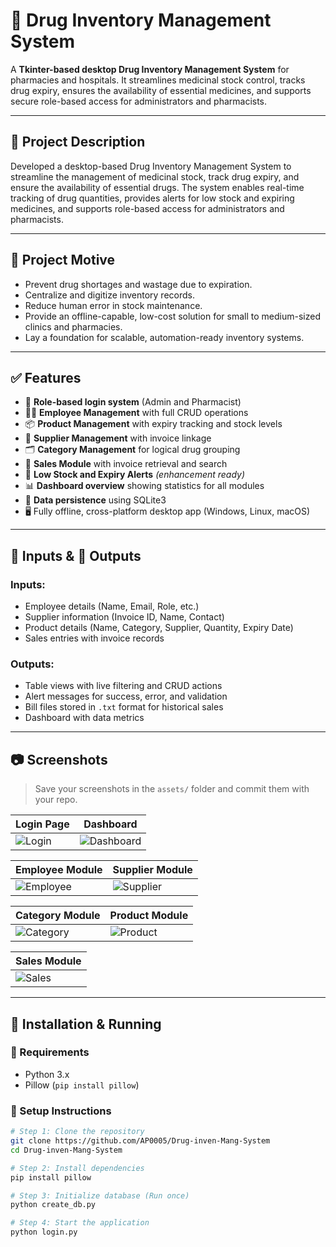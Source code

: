 # 💊 Drug Inventory Management System

A **Tkinter-based desktop Drug Inventory Management System** for pharmacies and hospitals. It streamlines medicinal stock control, tracks drug expiry, ensures the availability of essential medicines, and supports secure role-based access for administrators and pharmacists.

---

## 🧠 Project Description

Developed a desktop-based Drug Inventory Management System to streamline the management of medicinal stock, track drug expiry, and ensure the availability of essential drugs. The system enables real-time tracking of drug quantities, provides alerts for low stock and expiring medicines, and supports role-based access for administrators and pharmacists.

---

## 🎯 Project Motive

- Prevent drug shortages and wastage due to expiration.
- Centralize and digitize inventory records.
- Reduce human error in stock maintenance.
- Provide an offline-capable, low-cost solution for small to medium-sized clinics and pharmacies.
- Lay a foundation for scalable, automation-ready inventory systems.

---

## ✅ Features

- 🔐 **Role-based login system** (Admin and Pharmacist)
- 👩‍⚕️ **Employee Management** with full CRUD operations
- 📦 **Product Management** with expiry tracking and stock levels
- 🛒 **Supplier Management** with invoice linkage
- 🗂️ **Category Management** for logical drug grouping
- 🧾 **Sales Module** with invoice retrieval and search
- 🚨 **Low Stock and Expiry Alerts** *(enhancement ready)*
- 📊 **Dashboard overview** showing statistics for all modules
- 💾 **Data persistence** using SQLite3
- 🖥️ Fully offline, cross-platform desktop app (Windows, Linux, macOS)

---

## 🔽 Inputs & 🔼 Outputs

### Inputs:
- Employee details (Name, Email, Role, etc.)
- Supplier information (Invoice ID, Name, Contact)
- Product details (Name, Category, Supplier, Quantity, Expiry Date)
- Sales entries with invoice records

### Outputs:
- Table views with live filtering and CRUD actions
- Alert messages for success, error, and validation
- Bill files stored in `.txt` format for historical sales
- Dashboard with data metrics

---

## 📷 Screenshots

> Save your screenshots in the `assets/` folder and commit them with your repo.

| Login Page                | Dashboard                 |
|--------------------------|---------------------------|
| ![Login](assets/login.png) | ![Dashboard](assets/dashboard.png) |

| Employee Module           | Supplier Module           |
|--------------------------|---------------------------|
| ![Employee](assets/employee.png) | ![Supplier](assets/supplier.png) |

| Category Module           | Product Module            |
|--------------------------|---------------------------|
| ![Category](assets/category.png) | ![Product](assets/product.png) |

| Sales Module              |
|--------------------------|
| ![Sales](assets/sales.png) |

---
## 🧪 Installation & Running

### 🧰 Requirements
- Python 3.x
- Pillow (`pip install pillow`)

### 🔧 Setup Instructions

```bash
# Step 1: Clone the repository
git clone https://github.com/AP0005/Drug-inven-Mang-System
cd Drug-inven-Mang-System

# Step 2: Install dependencies
pip install pillow

# Step 3: Initialize database (Run once)
python create_db.py

# Step 4: Start the application
python login.py

